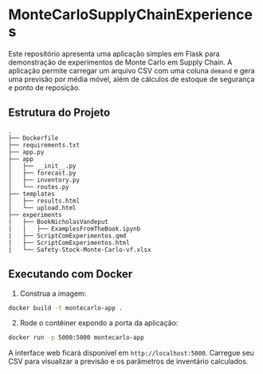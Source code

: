 # MonteCarloSupplyChainExperiences

Este repositório apresenta uma aplicação simples em Flask para demonstração de experimentos de Monte Carlo em Supply Chain. A aplicação permite carregar um arquivo CSV com uma coluna `demand` e gera uma previsão por média móvel, além de cálculos de estoque de segurança e ponto de reposição.

## Estrutura do Projeto

```text
.
├── Dockerfile
├── requirements.txt
├── app.py
├── app
│   ├── __init__.py
│   ├── forecast.py
│   ├── inventory.py
│   └── routes.py
├── templates
│   ├── results.html
│   └── upload.html
├── experiments
|   ├── BookNicholasVandeput
|   |   ├── ExamplesFromTheBook.ipynb 
|   ├── ScriptComExperimentos.qmd
|   ├── ScriptComExperimentos.html
|   └── Safety-Stock-Monte-Carlo-vf.xlsx
```

## Executando com Docker

1. Construa a imagem:

```bash
docker build -t montecarlo-app .
```

2. Rode o contêiner expondo a porta da aplicação:

```bash
docker run -p 5000:5000 montecarlo-app
```

A interface web ficará disponível em `http://localhost:5000`. Carregue seu CSV para visualizar a previsão e os parâmetros de inventário calculados.
